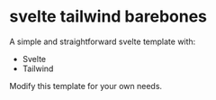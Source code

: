 # svelte tailwind barebones

A simple and straightforward svelte template with:

- Svelte
- Tailwind

Modify this template for your own needs.